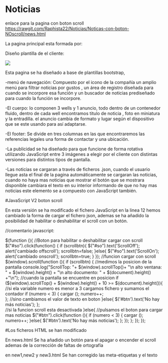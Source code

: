# Noticias
enlace para la pagina con boton scroll
https://rawgit.com/Raphista22/Noticias/Noticas-con-boton-NOscroll/news.html


La pagina principal esta formada por:

Diseño plantilla de el cliente:


<img src="https://rawgit.com/Raphista22/Noticias/master/img/plantilla.PNG" />


Esta pagina se ha diseñado a base de plantillas bootstrap,

-menú de navegación:
Compuesto por el icono de la compañía un amplio menú para filtrar noticias por gustos , un área de registro diseñada para cuando se incorpore esa función y un buscador de noticias prediseñado para cuando la función se incorpore.


-El cuerpo: 
lo componen 3 wells y 1 anuncio, todo dentro de un contenedor fluido,
dentro de cada well encontramos titulo de noticia , foto en miniatura y la entradilla.
el anuncio cambia de formato y lugar según el dispositivo que se este usando para así adaptarse.

-El footer:
Se divide en tres columnas en las que encontraremos las referencias legales
una forma de contactar y una ubicación.


-La publicidad se ha diseñado para que funcione de forma rotativa utilizando JavaScript entre 3 imágenes a elegir por el cliente con distintas versiones para distintos tipos de pantalla.

-Las noticias se cargaran a través de ficheros .json, cuando el usuario llegue asta el final de la pagina automáticamente se cargaran las noticias, cuando no haya mas noticias que mostrar el botón que se mostrara disponible cambiara el texto en su interior informando de que no hay mas noticias este elemento se a compuesto con JavaScript también.

#JavaScript V2 boton scroll

En esta versión se ha modificado el fichero JavaScript en la linea 12 hemos cambiado la forma de cargar el fichero json, ademas se ha añadido la posibilidad de habilitar o deshabilitar el scroll con un botón.


//comentario javascript:



$(function (){
		//Boton para habilitar o deshabilitar cargar con scroll
		$("#so").click(function() {
			if (scrollbtn){
				$("#so").text('ScrollOff');
				alert('cambiado offscroll');
				scrollbtn=false; 
				}else{
				$("#so").text('ScrollOn');
				alert('cambiado onscroll');
				scrollbtn=true; 
				}
		});
	//funcion cargar con scroll
	$(window).scroll(function (){
		if (scrollbtn) {
			//medimos la posicion de la pantalla
			console.log("ScrollTop: "+ $(window).scrollTop()+
			"\n alto ventana: " + $(window).height() +
			"\n alto documento: " + $(document).height() +"\n");
				//cuando la pantalla se encuentre en posicion
				if ($(window).scrollTop() + $(window).height() + 10 >= $(document).height()){
					//si ela variable numero es menor a 3 cargamos fichero y sumamos el contador
					if (numero < 3) {
						cargar ();
						numero++;	
						};
						//sino cambiamos el valor de texto en boton
					}else{
						$('#btn').text('No hay más noticias');
						};	
				//si la funcion scroll esta desactivada
			}else{
				//pulsamos el boton para cargar mas noticias
				$("#btn").click(function (){
					if (numero < 3) {
						cargar ();
						numero++;
					}else{
						$('#btn').text('No hay más noticias');
						};
				});
			};
	});
});


#Los ficheros HTML se han modificado 

En news.html
Se ha añadido un botón para el apagar o encender el scroll ademas de la corrección de faltas de ortografía

en new1,new2 y new3.html
Se han corregido las meta-etiquetas y el texto
